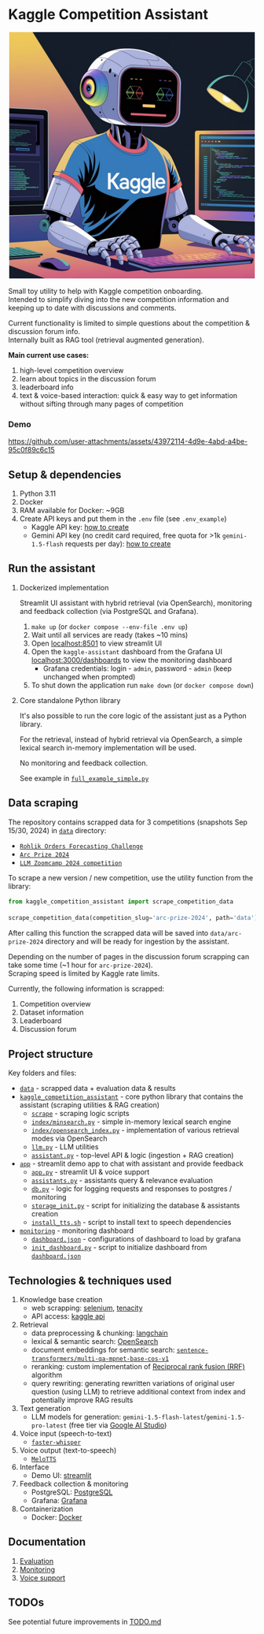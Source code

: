 # Kaggle Competition Assistant

<div align="center">
   <img src="media/kaggle_assistant.jpg" alt="Description" width="500" height="500">
</div>

Small toy utility to help with Kaggle competition onboarding.   
Intended to simplify diving into the new competition information and keeping up to date with discussions and comments.

Current functionality is limited to simple questions about the competition & discussion forum info.   
Internally built as RAG tool (retrieval augmented generation).


**Main current use cases:**
1. high-level competition overview
2. learn about topics in the discussion forum
3. leaderboard info
4. text & voice-based interaction: quick & easy way to get information without sifting through many pages of competition


### Demo
https://github.com/user-attachments/assets/43972114-4d9e-4abd-a4be-95c0f89c6c15


## Setup & dependencies
1. Python 3.11
2. Docker
3. RAM available for Docker: ~9GB 
4. Create API keys and put them in the `.env` file (see `.env_example`)
   - Kaggle API key: [how to create](https://github.com/Kaggle/kaggle-api/blob/main/docs/README.md#api-credentials)
   - Gemini API key (no credit card required, free quota for >1k `gemini-1.5-flash` requests per day): [how to create](https://ai.google.dev/gemini-api/docs/quickstart?lang=python)


## Run the assistant
1. Dockerized implementation

    Streamlit UI assistant with hybrid retrieval (via OpenSearch), monitoring and feedback collection (via PostgreSQL and Grafana).
   1. `make up` (or `docker compose --env-file .env up`)
   2. Wait until all services are ready (takes ~10 mins)
   3. Open [localhost:8501](http://localhost:8501) to view streamlit UI
   4. Open the `kaggle-assistant` dashboard from the Grafana UI [localhost:3000/dashboards](http://localhost:3000/dashboards) to view the monitoring dashboard
      - Grafana credentials: login - `admin`, password - `admin` (keep unchanged when prompted)
   5. To shut down the application run `make down` (or `docker compose down`)
2. Core standalone Python library

    It's also possible to run the core logic of the assistant just as a Python library.

    For the retrieval, instead of hybrid retrieval via OpenSearch, a simple lexical search in-memory implementation will be used.   

    No monitoring and feedback collection.

    See example in [`full_example_simple.py`](examples/full_example_simple.py)


## Data scraping
The repository contains scrapped data for 3 competitions (snapshots Sep 15/30, 2024) in [`data`](data) directory:
- [`Rohlik Orders Forecasting Challenge`](https://www.kaggle.com/competitions/rohlik-orders-forecasting-challenge/)
- [`Arc Prize 2024`](https://www.kaggle.com/competitions/arc-prize-2024)
- [`LLM Zoomcamp 2024 competition`](https://www.kaggle.com/competitions/llm-zoomcamp-2024-competition)

To scrape a new version / new competition, use the utility function from the library:
```python
from kaggle_competition_assistant import scrape_competition_data

scrape_competition_data(competition_slug='arc-prize-2024', path='data')
```
After calling this function the scrapped data will be saved into `data/arc-prize-2024` directory
and will be ready for ingestion by the assistant.

Depending on the number of pages in the discussion forum scrapping can take some time (~1 hour for `arc-prize-2024`).   
Scraping speed is limited by Kaggle rate limits.

Currently, the following information is scrapped:
1. Competition overview
2. Dataset information
3. Leaderboard
4. Discussion forum


## Project structure
Key folders and files:
- [`data`](data) - scrapped data + evaluation data & results
- [`kaggle_competition_assistant`](kaggle_competition_assistant) - core python library that contains the assistant (scraping utilities & RAG creation)
   - [`scrape`](kaggle_competition_assistant/scrape) - scraping logic scripts
   - [`index/minsearch.py`](kaggle_competition_assistant/index/minsearch.py) - simple in-memory lexical search engine
   - [`index/opensearch_index.py`](kaggle_competition_assistant/index/opensearch_index.py) - implementation of various retrieval modes via OpenSearch
   - [`llm.py`](kaggle_competition_assistant/llm.py) - LLM utilities
   - [`assistant.py`](kaggle_competition_assistant/assistant.py) - top-level API & logic (ingestion + RAG creation)
- [`app`](app) - streamlit demo app to chat with assistant and provide feedback
  - [`app.py`](app/app.py) - streamlit UI & voice support
  - [`assistants.py`](app/assistant.py) - assistants query & relevance evaluation
  - [`db.py`](app/db.py) - logic for logging requests and responses to postgres / monitoring
  - [`storage_init.py`](app/storage_init.py) - script for initializing the database & assistants creation
  - [`install_tts.sh`](app/install_tts.sh) - script to install text to speech dependencies
- [`monitoring`](monitoring) - monitoring dashboard
  - [`dashboard.json`](monitoring/dashboard.json) - configurations of dashboard to load by grafana
  - [`init_dashboard.py`](monitoring/init_dashboard.py) - script to initialize dashboard from [`dashboard.json`](monitoring/dashboard.json)


## Technologies & techniques used
1. Knowledge base creation
   - web scrapping: [selenium](https://selenium-python.readthedocs.io), [tenacity](https://github.com/jd/tenacity)
   - API access: [kaggle api](https://github.com/Kaggle/kaggle-api)
2. Retrieval
   - data preprocessing & chunking: [langchain](https://github.com/langchain-ai/langchain)
   - lexical & semantic search: [OpenSearch](https://github.com/opensearch-project/opensearch-py)
   - document embeddings for semantic search: [`sentence-transformers/multi-qa-mpnet-base-cos-v1`](https://huggingface.co/sentence-transformers/multi-qa-mpnet-base-cos-v1)
   - reranking: custom implementation of [Reciprocal rank fusion (RRF)](https://www.elastic.co/guide/en/elasticsearch/reference/current/rrf.html) algorithm
   - query rewriting: generating rewritten variations of original user question (using LLM) to 
   retrieve additional context from index and potentially improve RAG results
3. Text generation
   - LLM models for generation: `gemini-1.5-flash-latest`/`gemini-1.5-pro-latest` (free tier via [Google AI Studio](https://aistudio.google.com))
4. Voice input (speech-to-text)
    - [`faster-whisper`](https://github.com/SYSTRAN/faster-whisper)
5. Voice output (text-to-speech)
    - [`MeloTTS`](https://github.com/myshell-ai/MeloTTS/)
6. Interface
   - Demo UI: [streamlit](https://github.com/streamlit/streamlit)
7. Feedback collection & monitoring
   - PostgreSQL: [PostgreSQL](https://www.postgresql.org/)
   - Grafana: [Grafana](https://grafana.com/)
8. Containerization
    - Docker: [Docker](https://www.docker.com/)


## Documentation
1. [Evaluation](docs/evaluation.md)
2. [Monitoring](docs/monitoring.md)
3. [Voice support](docs/voice_support.md)


## TODOs
See potential future improvements in [TODO.md](docs/TODO.md)
